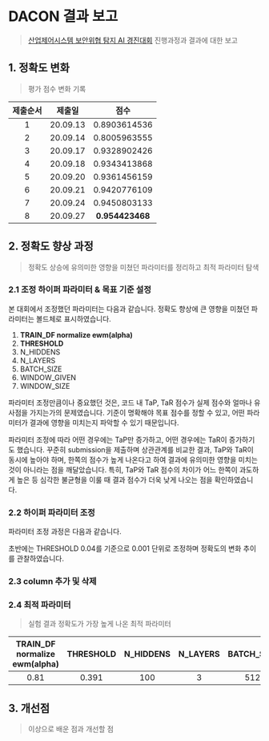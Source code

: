 # DACON 결과 보고

> [산업제어시스템 보안위협 탐지 AI 경진대회](https://dacon.io/competitions/official/235624/overview/) 진행과정과 결과에 대한 보고

## 1. 정확도 변화

> 평가 점수 변화 기록

| 제출순서 |  제출일  |      점수       |
| :------: | :------: | :-------------: |
|    1     | 20.09.13 |  0.8903614536   |
|    2     | 20.09.14 |  0.8005963555   |
|    3     | 20.09.17 |  0.9328902426   |
|    4     | 20.09.18 |  0.9343413868   |
|    5     | 20.09.20 |  0.9361456159   |
|    6     | 20.09.21 |  0.9420776109   |
|    7     | 20.09.24 |  0.9450803133   |
|    8     | 20.09.27 | **0.954423468** |



## 2. 정확도 향상 과정

> 정확도 상승에 유의미한 영향을 미쳤던 파라미터를 정리하고 최적 파라미터 탐색

### 2.1 조정 하이퍼 파라미터 & 목표 기준 설정

본 대회에서 조정했던 파라미터는 다음과 같습니다. 정확도 향상에 큰 영향을 미쳤던 파라미터는 볼드체로 표시하였습니다. 



1. **TRAIN_DF normalize ewm(alpha)**
2. **THRESHOLD**
3. N_HIDDENS
4. N_LAYERS
5. BATCH_SIZE
6. WINDOW_GIVEN
7. WINDOW_SIZE



파라미터 조정만큼이나 중요했던 것은, 코드 내 TaP, TaR 점수가 실제 점수와 얼마나 유사점을 가지는가의 문제였습니다. 기준이 명확해야 목표 점수를 정할 수 있고, 어떤 파라미터가 결과에 영향을 미치는지 파악할 수 있기 때문입니다. 

파라미터 조정에 따라 어떤 경우에는 TaP만 증가하고, 어떤 경우에는 TaR이 증가하기도 했습니다. 꾸준히 submission을 제출하며 상관관계를 비교한 결과, TaP와 TaR이 동시에 높아야 하며, 한쪽의 점수가 높게 나온다고 하여 결과에 유의미한 영향을 미치는 것이 아니라는 점을 깨달았습니다. 특히, TaP와  TaR 점수의 차이가 어느 한쪽이 과도하게 높은 등 심각한 불균형을 이룰 때 결과 점수가 더욱 낮게 나오는 점을 확인하였습니다.



### 2.2 하이퍼 파라미터 조정

파라미터 조정 과정은 다음과 같습니다. 

초반에는 THRESHOLD 0.04를 기준으로 0.001 단위로 조정하며 정확도의 변화 추이를 관찰하였습니다. 



### 2.3 column 추가 및 삭제



### 2.4 최적 파라미터

> 실험 결과 정확도가 가장 높게 나온 최적 파라미터

| TRAIN_DF normalize ewm(alpha) | THRESHOLD | N_HIDDENS | N_LAYERS | BATCH_SIZE | WINDOW_GIVEN | WINDOW_SIZE | train_batchsize |
| :---------------------------: | :-------: | :-------: | :------: | :--------: | :----------: | :---------: | :-------------: |
|             0.81              |   0.391   |    100    |    3     |    512     |      89      |     90      |       32        |



## 3. 개선점

> 이상으로 배운 점과 개선할 점